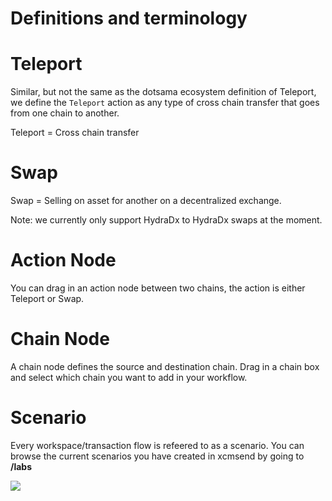 # Definitions and terminology


# Teleport   
Similar, but not the same as the dotsama ecosystem definition of Teleport, we define the `Teleport` action as any type of cross chain transfer that goes from one chain to another.  


Teleport = Cross chain transfer 


# Swap   


Swap = Selling on asset for another on a decentralized exchange.  

Note: we currently only support HydraDx to HydraDx swaps at the moment.  

# Action Node   
You can drag in an action node between two chains, the action is either Teleport or Swap.

# Chain Node   
A chain node defines the source and destination chain. Drag in a chain box and select which chain you want to add in your workflow.  

# Scenario  
Every workspace/transaction flow is refeered to as a scenario. You can browse the current scenarios you have created in xcmsend  by going to **/labs**

![](/img/lab_view.png)
